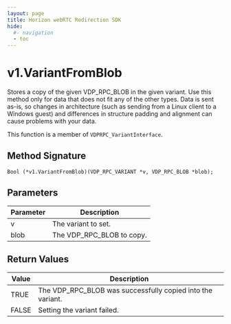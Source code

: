 ```yaml
---
layout: page
title: Horizon webRTC Redirection SDK
hide:
  #- navigation
  - toc
---
```

# v1.VariantFromBlob

Stores a copy of the given VDP_RPC_BLOB in the given variant. Use this method only for data that does not fit any of the other types. Data is sent as-is, so changes in architecture (such as sending from a Linux client to a Windows guest) and differences in structure padding and alignment can cause problems with your data.

This function is a member of `VDPRPC_VariantInterface`.

## Method Signature
```
Bool (*v1.VariantFromBlob)(VDP_RPC_VARIANT *v, VDP_RPC_BLOB *blob); 
```

## Parameters

| Parameter | Description |
| --------- | ----------- |
| v | The variant to set. |
| blob | The VDP_RPC_BLOB to copy. |

## Return Values

| Value | Description |
| ----- | ----------- |
| TRUE | The VDP_RPC_BLOB was successfully copied into the variant. |
| FALSE | Setting the variant failed. |

